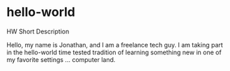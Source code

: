 # hello-world
HW Short Description

Hello, my name is Jonathan, and I am a freelance tech guy. I am taking part in the hello-world time tested tradition of learning something new in one of my favorite settings ... computer land.

